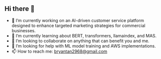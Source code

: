 ## Hi there 👋

- 🔭 I’m currently working on
an AI-driven customer service platform designed to enhance targeted marketing strategies for commercial businesses.
- 🌱 I’m currently learning about BERT, transformers, llamaindex, and MAS.
- 👯 I’m looking to collaborate on anything that can benefit you and me. 
- 🤔 I’m looking for help with ML model training and AWS implementations.
- 📫 How to reach me: bryantan2968@gmail.com

